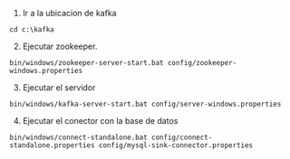 1. Ir a la ubicacion de kafka
```
cd c:\kafka
```
2. Ejecutar zookeeper.
```
bin/windows/zookeeper-server-start.bat config/zookeeper-windows.properties
```
3. Ejecutar el servidor
```
bin/windows/kafka-server-start.bat config/server-windows.properties     
```
4. Ejecutar el conector con la base de datos
```
bin/windows/connect-standalone.bat config/connect-standalone.properties config/mysql-sink-connector.properties
```